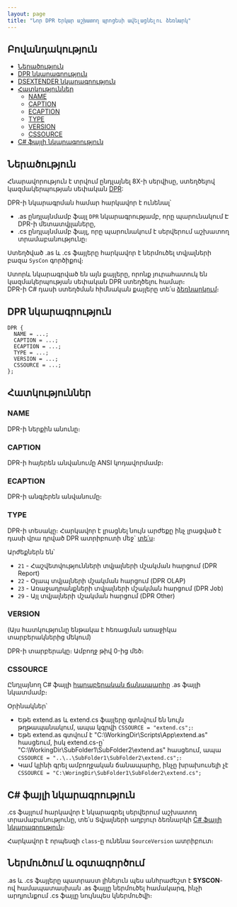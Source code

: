 ```yaml
---
layout: page
title: "Նոր DPR Երկար աշխատող պրոցեսի ավելացնելու ձեռնարկ"
---
```


## Բովանդակություն

- [Ներածություն](#ներածություն)
- [DPR նկարագրություն](#dpr-նկարագրություն)
- [DSEXTENDER նկարագրություն](#dsextender-նկարագրություն)
- [Հատկություններ](#հատկություններ)
  - [NAME](#name)
  - [CAPTION](#caption)
  - [ECAPTION](#ecaption)
  - [TYPE](#type)
  - [VERSION](#version)
  - [CSSOURCE](#cssource)
- [C# ֆայլի նկարագրություն](#c-ֆայլի-նկարագրություն)

## Ներածություն

Հնարավորություն է տրվում ընդլայնել 8X-ի սերվիսը, ստեղծելով կազմակերպության սեփական [DPR](../../server_api/definitions/dpr.md):  

DPR-ի նկարագրման համար հարկավոր է ունենալ՝

* .as ընդլայնմամբ ֆայլ `DPR` նկարագրությամբ, որը պարունակում Է DPR-ի մետատվյլաները,
* .cs ընդլայնմամբ ֆայլ, որը պարունակում է սերվերում աշխատող տրամաբանությունը։

Ստեղծված .as և .cs ֆայլերը հարկավոր է ներմուծել տվյալների բազա `SysCon` գործիքով։

Ստորև նկարագրված են այն քայլերը, որոնք յուրահատուկ են կազմակերպության սեփական DPR ստեղծելու համար։  
DPR-ի C# դասի ստեղծման հիմնական քայլերը տե՛ս [ձեռնարկում](../../server_api/definitions/dpr_guide.md)։

## DPR նկարագրություն

``` as4x
DPR {
  NAME = ...;
  CAPTION = ...;
  ECAPTION = ...;
  TYPE = ...;
  VERSION = ...;
  CSSOURCE = ...;
};
```

## Հատկություններ

### NAME
DPR-ի ներքին անունը։

### CAPTION 
DPR-ի հայերեն անվանումը ANSI կոդավորմամբ։

### ECAPTION
DPR-ի անգլերեն անվանումը։

### TYPE 
DPR-ի տեսակը։
Հարկավոր է լրացնել նույն արժեքը ինչ լրացված է դասի վրա դրված DPR ատրիբուտի մեջ` [տե՛ս](../../server_api/definitions/dpr.md#dataprocessingrequest-դաս)։ 

Արժեքներն են՝
- `21` - Հաշվետվությունների տվյալների մշակման հարցում (DPR Report)
- `22` - Օլապ տվյալների մշակման հարցում (DPR OLAP)
- `23` - Առաջադրանքների տվյալների մշակման հարցում (DPR Job)
- `29` - Այլ տվյալների մշակման հարցում (DPR Other)

### VERSION 

(Այս հատկությունը ենթակա է հեռացման առաջիկա տարբերակներից մեկում)

DPR-ի տարբերակը։
Ամբողջ թիվ 0-ից մեծ։

### CSSOURCE 
Ընդլայնող C# ֆայլի [հարաբերական ճանապարհը](https://phoenixnap.com/kb/absolute-path-vs-relative-path) .as ֆայլի նկատմամբ։

Օրինակներ՝  
* Եթե extend.as և extend.cs ֆայլերը գտնվում են նույն թղթապանակում, ապա կգրվի `CSSOURCE = "extend.cs";`։  
* Եթե extend.as գտվում է "C:\WorkingDir\Scripts\App\extend.as" հասցեում, իսկ extend.cs-ը՝ "C:\WorkingDir\SubFolder1\SubFolder2\extend.as" հասցեում, ապա `CSSOURCE = "..\..\SubFolder1\SubFolder2\extend.cs";`։  
* Կամ կլինի գրել ամբողջական ճանապարհը, ինչը խրախուսելի չէ `CSSOURCE = "C:\WoringDir\SubFolder1\SubFolder2\extend.cs";`

## C# ֆայլի նկարագրություն

.cs ֆայլում հարկավոր է նկարագրել սերվերում աշխատող տրամաբանությունը, տե՛ս Տվյալների աղբյուր ձեռնարկի [C# ֆայլի նկարագրություն](../../server_api/definitions/dpr_guide.md#c-ֆայլի-նկարագրություն)։

Հարկավոր է որպեսզի `class`-ը ունենա `SourceVersion` ատրիբուտ։

## Ներմուծում և օգտագործում

.as և .cs ֆայլերը պատրաստ լինելուն պես անհրաժեշտ է **SYSCON**-ով համապատասխան .as ֆայլը ներմուծել համակարգ, ինչի արդյունքում .cs ֆայլը նույնպես կներմուծվի։ 

